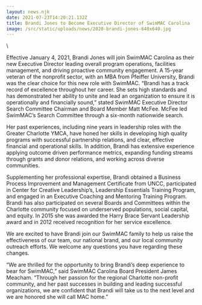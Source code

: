 ```yaml
---
layout: news.njk
date: 2021-07-23T14:20:21.132Z
title: Brandi Jones to Become Executive Director of SwimMAC Carolina
image: /src/static/uploads/news/2020-brandi-jones-640x640.jpg
---
```

<!--StartFragment-->\

Effective January 4, 2021, Brandi Jones will join SwimMAC Carolina as their new Executive Director leading overall program operations, facilities management, and driving proactive community engagement. A 15-year veteran of the nonprofit sector, with an MBA from Pfeiffer University, Brandi was the clear choice for this new role with SwimMAC. “Brandi has a track record of excellence throughout <!--EndFragment--> her career. She sets high standards and has demonstrated her ability to unite and lead an organization to ensure it is operationally and financially sound,” stated SwimMAC Executive Director Search Committee Chairman and Board Member Matt McFee. McFee led SwimMAC’s Search Committee through a six-month nationwide search.

Her past experiences, including nine years in leadership roles with the Greater Charlotte YMCA, have honed her skills in developing high quality programs with successful partnership relations, and clear, effective financial and operational skills. In addition, Brandi has extensive experience applying outcome driven performance metrics, expanding funding streams through grants and donor relations, and working across diverse communities.

Supplementing her professional expertise, Brandi obtained a Business Process Improvement and Management Certificate from UNCC, participated in Center for Creative Leadership’s, Leadership Essentials Training Program, and engaged in an Executive Coaching and Mentoring Training Program. Brandi has also participated on several Boards and Committees within the Charlotte community focused on underserved populations, social capital, and equity. In 2015 she was awarded the Harry Brace Servant Leadership award and in 2012 received recognition for her service excellence.

We are excited to have Brandi join our SwimMAC family to help us raise the effectiveness of our team, our national brand, and our local community outreach efforts. We welcome any questions you have regarding these changes.

“We are thrilled for the opportunity to bring Brandi’s deep experience to bear for SwimMAC,” said SwimMAC Carolina Board President James Meacham. “Through her passion for the regional Charlotte non-profit community, and her past successes in building and leading successful organizations, we are confident that Brandi will take us to the next level and we are honored she will call MAC home.”